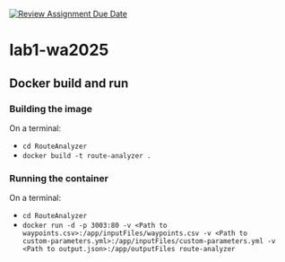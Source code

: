 [![Review Assignment Due Date](https://classroom.github.com/assets/deadline-readme-button-22041afd0340ce965d47ae6ef1cefeee28c7c493a6346c4f15d667ab976d596c.svg)](https://classroom.github.com/a/vlo9idtn)

# lab1-wa2025

## Docker build and run

### Building the image

On a terminal:

- <code>cd RouteAnalyzer </code>
- <code>docker build -t route-analyzer .</code>

### Running the container

On a terminal:

- <code>cd RouteAnalyzer</code>
- <code>docker run -d -p 3003:80 -v \<Path to waypoints.csv\>:/app/inputFiles/waypoints.csv -v \<Path to
  custom-parameters.yml\>:/app/inputFiles/custom-parameters.yml -v \<Path to
  output.json\>:/app/outputFiles route-analyzer</code>
